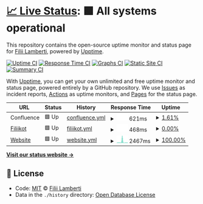 # [📈 Live Status](https://filii-lamberti.github.io/uptime): <!--live status--> **🟩 All systems operational**

This repository contains the open-source uptime monitor and status page for [Filii Lamberti](https://filii-lamberti.github.io/uptime), powered by [Upptime](https://github.com/upptime/upptime).

[![Uptime CI](https://github.com/koj-co/upptime/workflows/Uptime%20CI/badge.svg)](https://github.com/koj-co/upptime/actions?query=workflow%3A%22Uptime+CI%22)
[![Response Time CI](https://github.com/koj-co/upptime/workflows/Response%20Time%20CI/badge.svg)](https://github.com/koj-co/upptime/actions?query=workflow%3A%22Response+Time+CI%22)
[![Graphs CI](https://github.com/koj-co/upptime/workflows/Graphs%20CI/badge.svg)](https://github.com/koj-co/upptime/actions?query=workflow%3A%22Graphs+CI%22)
[![Static Site CI](https://github.com/koj-co/upptime/workflows/Static%20Site%20CI/badge.svg)](https://github.com/koj-co/upptime/actions?query=workflow%3A%22Static+Site+CI%22)
[![Summary CI](https://github.com/koj-co/upptime/workflows/Summary%20CI/badge.svg)](https://github.com/koj-co/upptime/actions?query=workflow%3A%22Summary+CI%22)

With [Upptime](https://upptime.js.org), you can get your own unlimited and free uptime monitor and status page, powered entirely by a GitHub repository. We use [Issues](https://github.com/filii-lamberti/uptime/issues) as incident reports, [Actions](https://github.com/filii-lamberti/uptime/actions) as uptime monitors, and [Pages](https://filii-lamberti.github.io/uptime) for the status page.

<!--start: status pages-->
<!-- This summary is generated by Upptime (https://github.com/upptime/upptime) -->
<!-- Do not edit this manually, your changes will be overwritten -->
<!-- prettier-ignore -->
| URL | Status | History | Response Time | Uptime |
| --- | ------ | ------- | ------------- | ------ |
| <img alt="" src="https://favicons.githubusercontent.com/null" height="13"> Confluence | 🟩 Up | [confluence.yml](https://github.com/filii-lamberti/uptime/commits/HEAD/history/confluence.yml) | <details><summary><img alt="Response time graph" src="./graphs/confluence/response-time-week.png" height="20"> 621ms</summary><br><a href="https://status.filii.be/history/confluence"><img alt="Response time 1951" src="https://img.shields.io/endpoint?url=https%3A%2F%2Fraw.githubusercontent.com%2Ffilii-lamberti%2Fuptime%2FHEAD%2Fapi%2Fconfluence%2Fresponse-time.json"></a><br><a href="https://status.filii.be/history/confluence"><img alt="24-hour response time 621" src="https://img.shields.io/endpoint?url=https%3A%2F%2Fraw.githubusercontent.com%2Ffilii-lamberti%2Fuptime%2FHEAD%2Fapi%2Fconfluence%2Fresponse-time-day.json"></a><br><a href="https://status.filii.be/history/confluence"><img alt="7-day response time 621" src="https://img.shields.io/endpoint?url=https%3A%2F%2Fraw.githubusercontent.com%2Ffilii-lamberti%2Fuptime%2FHEAD%2Fapi%2Fconfluence%2Fresponse-time-week.json"></a><br><a href="https://status.filii.be/history/confluence"><img alt="30-day response time 3246" src="https://img.shields.io/endpoint?url=https%3A%2F%2Fraw.githubusercontent.com%2Ffilii-lamberti%2Fuptime%2FHEAD%2Fapi%2Fconfluence%2Fresponse-time-month.json"></a><br><a href="https://status.filii.be/history/confluence"><img alt="1-year response time 2257" src="https://img.shields.io/endpoint?url=https%3A%2F%2Fraw.githubusercontent.com%2Ffilii-lamberti%2Fuptime%2FHEAD%2Fapi%2Fconfluence%2Fresponse-time-year.json"></a></details> | <details><summary><a href="https://status.filii.be/history/confluence">1.61%</a></summary><a href="https://status.filii.be/history/confluence"><img alt="All-time uptime 51.56%" src="https://img.shields.io/endpoint?url=https%3A%2F%2Fraw.githubusercontent.com%2Ffilii-lamberti%2Fuptime%2FHEAD%2Fapi%2Fconfluence%2Fuptime.json"></a><br><a href="https://status.filii.be/history/confluence"><img alt="24-hour uptime 11.26%" src="https://img.shields.io/endpoint?url=https%3A%2F%2Fraw.githubusercontent.com%2Ffilii-lamberti%2Fuptime%2FHEAD%2Fapi%2Fconfluence%2Fuptime-day.json"></a><br><a href="https://status.filii.be/history/confluence"><img alt="7-day uptime 1.61%" src="https://img.shields.io/endpoint?url=https%3A%2F%2Fraw.githubusercontent.com%2Ffilii-lamberti%2Fuptime%2FHEAD%2Fapi%2Fconfluence%2Fuptime-week.json"></a><br><a href="https://status.filii.be/history/confluence"><img alt="30-day uptime 0.00%" src="https://img.shields.io/endpoint?url=https%3A%2F%2Fraw.githubusercontent.com%2Ffilii-lamberti%2Fuptime%2FHEAD%2Fapi%2Fconfluence%2Fuptime-month.json"></a><br><a href="https://status.filii.be/history/confluence"><img alt="1-year uptime 40.82%" src="https://img.shields.io/endpoint?url=https%3A%2F%2Fraw.githubusercontent.com%2Ffilii-lamberti%2Fuptime%2FHEAD%2Fapi%2Fconfluence%2Fuptime-year.json"></a></details>
| <img alt="" src="https://favicons.githubusercontent.com/kot.filii.be" height="13"> [Filiikot](https://kot.filii.be/) | 🟩 Up | [filiikot.yml](https://github.com/filii-lamberti/uptime/commits/HEAD/history/filiikot.yml) | <details><summary><img alt="Response time graph" src="./graphs/filiikot/response-time-week.png" height="20"> 468ms</summary><br><a href="https://status.filii.be/history/filiikot"><img alt="Response time 1934" src="https://img.shields.io/endpoint?url=https%3A%2F%2Fraw.githubusercontent.com%2Ffilii-lamberti%2Fuptime%2FHEAD%2Fapi%2Ffiliikot%2Fresponse-time.json"></a><br><a href="https://status.filii.be/history/filiikot"><img alt="24-hour response time 468" src="https://img.shields.io/endpoint?url=https%3A%2F%2Fraw.githubusercontent.com%2Ffilii-lamberti%2Fuptime%2FHEAD%2Fapi%2Ffiliikot%2Fresponse-time-day.json"></a><br><a href="https://status.filii.be/history/filiikot"><img alt="7-day response time 468" src="https://img.shields.io/endpoint?url=https%3A%2F%2Fraw.githubusercontent.com%2Ffilii-lamberti%2Fuptime%2FHEAD%2Fapi%2Ffiliikot%2Fresponse-time-week.json"></a><br><a href="https://status.filii.be/history/filiikot"><img alt="30-day response time 3133" src="https://img.shields.io/endpoint?url=https%3A%2F%2Fraw.githubusercontent.com%2Ffilii-lamberti%2Fuptime%2FHEAD%2Fapi%2Ffiliikot%2Fresponse-time-month.json"></a><br><a href="https://status.filii.be/history/filiikot"><img alt="1-year response time 2443" src="https://img.shields.io/endpoint?url=https%3A%2F%2Fraw.githubusercontent.com%2Ffilii-lamberti%2Fuptime%2FHEAD%2Fapi%2Ffiliikot%2Fresponse-time-year.json"></a></details> | <details><summary><a href="https://status.filii.be/history/filiikot">0.00%</a></summary><a href="https://status.filii.be/history/filiikot"><img alt="All-time uptime 31.89%" src="https://img.shields.io/endpoint?url=https%3A%2F%2Fraw.githubusercontent.com%2Ffilii-lamberti%2Fuptime%2FHEAD%2Fapi%2Ffiliikot%2Fuptime.json"></a><br><a href="https://status.filii.be/history/filiikot"><img alt="24-hour uptime 0.01%" src="https://img.shields.io/endpoint?url=https%3A%2F%2Fraw.githubusercontent.com%2Ffilii-lamberti%2Fuptime%2FHEAD%2Fapi%2Ffiliikot%2Fuptime-day.json"></a><br><a href="https://status.filii.be/history/filiikot"><img alt="7-day uptime 0.00%" src="https://img.shields.io/endpoint?url=https%3A%2F%2Fraw.githubusercontent.com%2Ffilii-lamberti%2Fuptime%2FHEAD%2Fapi%2Ffiliikot%2Fuptime-week.json"></a><br><a href="https://status.filii.be/history/filiikot"><img alt="30-day uptime 0.00%" src="https://img.shields.io/endpoint?url=https%3A%2F%2Fraw.githubusercontent.com%2Ffilii-lamberti%2Fuptime%2FHEAD%2Fapi%2Ffiliikot%2Fuptime-month.json"></a><br><a href="https://status.filii.be/history/filiikot"><img alt="1-year uptime 22.14%" src="https://img.shields.io/endpoint?url=https%3A%2F%2Fraw.githubusercontent.com%2Ffilii-lamberti%2Fuptime%2FHEAD%2Fapi%2Ffiliikot%2Fuptime-year.json"></a></details>
| <img alt="" src="https://favicons.githubusercontent.com/filii.be" height="13"> [Website](https://filii.be/) | 🟩 Up | [website.yml](https://github.com/filii-lamberti/uptime/commits/HEAD/history/website.yml) | <details><summary><img alt="Response time graph" src="./graphs/website/response-time-week.png" height="20"> 2467ms</summary><br><a href="https://status.filii.be/history/website"><img alt="Response time 867" src="https://img.shields.io/endpoint?url=https%3A%2F%2Fraw.githubusercontent.com%2Ffilii-lamberti%2Fuptime%2FHEAD%2Fapi%2Fwebsite%2Fresponse-time.json"></a><br><a href="https://status.filii.be/history/website"><img alt="24-hour response time 873" src="https://img.shields.io/endpoint?url=https%3A%2F%2Fraw.githubusercontent.com%2Ffilii-lamberti%2Fuptime%2FHEAD%2Fapi%2Fwebsite%2Fresponse-time-day.json"></a><br><a href="https://status.filii.be/history/website"><img alt="7-day response time 2467" src="https://img.shields.io/endpoint?url=https%3A%2F%2Fraw.githubusercontent.com%2Ffilii-lamberti%2Fuptime%2FHEAD%2Fapi%2Fwebsite%2Fresponse-time-week.json"></a><br><a href="https://status.filii.be/history/website"><img alt="30-day response time 1396" src="https://img.shields.io/endpoint?url=https%3A%2F%2Fraw.githubusercontent.com%2Ffilii-lamberti%2Fuptime%2FHEAD%2Fapi%2Fwebsite%2Fresponse-time-month.json"></a><br><a href="https://status.filii.be/history/website"><img alt="1-year response time 842" src="https://img.shields.io/endpoint?url=https%3A%2F%2Fraw.githubusercontent.com%2Ffilii-lamberti%2Fuptime%2FHEAD%2Fapi%2Fwebsite%2Fresponse-time-year.json"></a></details> | <details><summary><a href="https://status.filii.be/history/website">100.00%</a></summary><a href="https://status.filii.be/history/website"><img alt="All-time uptime 92.26%" src="https://img.shields.io/endpoint?url=https%3A%2F%2Fraw.githubusercontent.com%2Ffilii-lamberti%2Fuptime%2FHEAD%2Fapi%2Fwebsite%2Fuptime.json"></a><br><a href="https://status.filii.be/history/website"><img alt="24-hour uptime 100.00%" src="https://img.shields.io/endpoint?url=https%3A%2F%2Fraw.githubusercontent.com%2Ffilii-lamberti%2Fuptime%2FHEAD%2Fapi%2Fwebsite%2Fuptime-day.json"></a><br><a href="https://status.filii.be/history/website"><img alt="7-day uptime 100.00%" src="https://img.shields.io/endpoint?url=https%3A%2F%2Fraw.githubusercontent.com%2Ffilii-lamberti%2Fuptime%2FHEAD%2Fapi%2Fwebsite%2Fuptime-week.json"></a><br><a href="https://status.filii.be/history/website"><img alt="30-day uptime 99.93%" src="https://img.shields.io/endpoint?url=https%3A%2F%2Fraw.githubusercontent.com%2Ffilii-lamberti%2Fuptime%2FHEAD%2Fapi%2Fwebsite%2Fuptime-month.json"></a><br><a href="https://status.filii.be/history/website"><img alt="1-year uptime 99.12%" src="https://img.shields.io/endpoint?url=https%3A%2F%2Fraw.githubusercontent.com%2Ffilii-lamberti%2Fuptime%2FHEAD%2Fapi%2Fwebsite%2Fuptime-year.json"></a></details>

<!--end: status pages-->

[**Visit our status website →**](https://filii-lamberti.github.io/uptime)

## 📄 License

- Code: [MIT](./LICENSE) © [Filii Lamberti](https://filii-lamberti.github.io/uptime)
- Data in the `./history` directory: [Open Database License](https://opendatacommons.org/licenses/odbl/1-0/)
